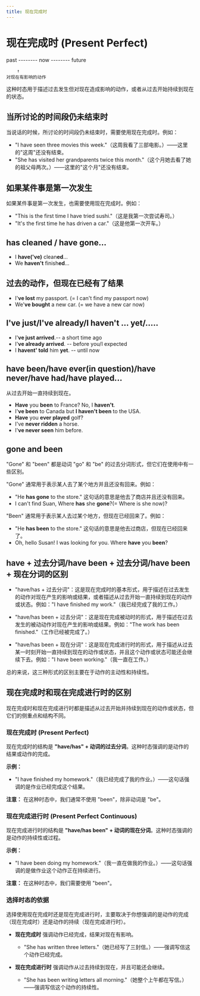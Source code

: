 ```yaml
---
title: 现在完成时
---
```


# 现在完成时 (Present Perfect)

past -------- now -------- future

        ↑
    对现在有影响的动作

这种时态用于描述过去发生但对现在造成影响的动作，或者从过去开始持续到现在的状态。

## 当所讨论的时间段仍未结束时

当说话的时候，所讨论的时间段仍未结束时，需要使用现在完成时。例如：

- "I have seen three movies this week."（这周我看了三部电影。）——这里的"这周"还没有结束。
- "She has visited her grandparents twice this month."（这个月她去看了她的祖父母两次。）——这里的"这个月"还没有结束。

## 如果某件事是第一次发生

如果某件事是第一次发生，也需要使用现在完成时。例如：

- "This is the first time I have tried sushi."（这是我第一次尝试寿司。）
- "It's the first time he has driven a car."（这是他第一次开车。）

## has cleaned / have gone...

- I **have('ve)** clean**ed**...
- We **haven't** finish**ed**...

## 过去的动作，但现在已经有了结果

- I'**ve lost** my passport. (= I can't find my passport now)
- We'**ve bought** a new car. (= we have a new car now)

## I've just/I've already/I haven't ... yet/.....

- I'**ve just arrived**.-- a short time ago
- I'**ve already arrived**. -- before you/I expected
- I **havent' told** him **yet**. -- until now

## have been/have ever(in question)/have never/have had/have played...

从过去开始一直持续到现在。

- **Have** you **been** to France? No, I **haven't**.
- I'**ve been** to Canada but **I haven't been** to the USA.
- **Have** you **ever played** golf?
- I've **never ridden** a horse.
- I'**ve never seen** him before.

## gone and been

"Gone" 和 "been" 都是动词 "go" 和 "be" 的过去分词形式，但它们在使用中有一些区别。

"Gone" 通常用于表示某人去了某个地方并且还没有回来。例如：

- "He **has gone** to the store." 这句话的意思是他去了商店并且还没有回来。
- I can't find Suan, Where **has** she **gone**?(= Where is she now)?

"Been" 通常用于表示某人去过某个地方，但现在已经回来了。例如：

- "He **has been** to the store." 这句话的意思是他去过商店，但现在已经回来了。
- Oh, hello Susan! I was looking for you. Where **have** you **been**?

## have + 过去分词/have been + 过去分词/have been + 现在分词的区别

- "have/has + 过去分词"：这是现在完成时的基本形式，用于描述在过去发生的动作对现在产生的影响或结果，或者描述从过去开始一直持续到现在的动作或状态。例如："I have finished my work."（我已经完成了我的工作。）

- "have/has been + 过去分词"：这是现在完成被动时的形式，用于描述在过去发生的被动动作对现在产生的影响或结果。例如："The work has been finished."（工作已经被完成了。）

- "have/has been + 现在分词"：这是现在完成进行时的形式，用于描述从过去某一时刻开始一直持续到现在的动作或状态，并且这个动作或状态可能还会继续下去。例如："I have been working."（我一直在工作。）

总的来说，这三种形式的区别主要在于动作的主动性和持续性。

## 现在完成时和现在完成进行时的区别

现在完成时和现在完成进行时都是描述从过去开始并持续到现在的动作或状态，但它们的侧重点和结构不同。

### 现在完成时 (Present Perfect)

现在完成时的结构是 **"have/has" + 动词的过去分词**。这种时态强调的是动作的结果或动作的完成。

**示例：**

- "I have finished my homework."（我已经完成了我的作业。）——这句话强调的是作业已经完成这个结果。

**注意：** 在这种时态中，我们通常不使用 "been"，除非动词是 "be"。

### 现在完成进行时 (Present Perfect Continuous)

现在完成进行时的结构是 **"have/has been" + 动词的现在分词**。这种时态强调的是动作的持续性或过程。

**示例：**

- "I have been doing my homework."（我一直在做我的作业。）——这句话强调的是做作业这个动作正在持续进行。

**注意：** 在这种时态中，我们需要使用 "been"。

### 选择时态的依据

选择使用现在完成时还是现在完成进行时，主要取决于你想强调的是动作的完成（现在完成时）还是动作的持续（现在完成进行时）。

- **现在完成时** 强调动作已经完成，结果对现在有影响。

  - "She has written three letters."（她已经写了三封信。）——强调写信这个动作已经完成。

- **现在完成进行时** 强调动作从过去持续到现在，并且可能还会继续。
  - "She has been writing letters all morning."（她整个上午都在写信。）——强调写信这个动作的持续性。

